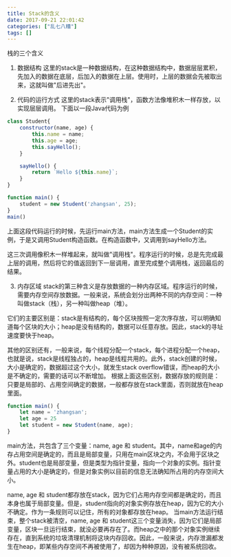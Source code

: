 ```yaml
---
title: Stack的含义
date: 2017-09-21 22:01:42
categories: ["乱七八糟"]
tags: []
---
```


栈的三个含义


1. 数据结构
这里的stack是一种数据结构，在这种数据结构中，数据层层累积，先加入的数据在底层，后加入的数据在上层。使用时，上层的数据会先被取出来，这就叫做"后进先出"。

<!-- more -->

2. 代码的运行方式
这里的stack表示"调用栈"，函数方法像堆积木一样存放，以实现层层调用。
下面以一段Java代码为例
``` javascript
class Student{
    constructor(name, age) {
        this.name = name;
        this.age = age;
        this.sayHello();
    }

    sayHello() {
        return `Hello ${this.name}`;
    }
}

function main() {
    student = new Student('zhangsan', 25);
}
main()
```

上面这段代码运行的时候，先运行main方法，main方法生成一个Student的实例，于是又调用Student构造函数。在构造函数中，又调用到sayHello方法。

这三次调用像积木一样堆起来，就叫做"调用栈"。程序运行的时候，总是先完成最上层的调用，然后将它的值返回到下一层调用，直至完成整个调用栈，返回最后的结果。

3. 内存区域
stack的第三种含义是存放数据的一种内存区域。程序运行的时候，需要内存空间存放数据。一般来说，系统会划分出两种不同的内存空间：一种叫做stack（栈），另一种叫做heap（堆）。

它们的主要区别是：stack是有结构的，每个区块按照一定次序存放，可以明确知道每个区块的大小；heap是没有结构的，数据可以任意存放。因此，stack的寻址速度要快于heap。

其他的区别还有，一般来说，每个线程分配一个stack，每个进程分配一个heap，也就是说，stack是线程独占的，heap是线程共用的。此外，stack创建的时候，大小是确定的，数据超过这个大小，就发生stack overflow错误，而heap的大小是不确定的，需要的话可以不断增加。
根据上面这些区别，数据存放的规则是：只要是局部的、占用空间确定的数据，一般都存放在stack里面，否则就放在heap里面。

``` javascript
function main() {
    let name = 'zhangsan';
    let age = 25
    let student = new Student(name, age);
}
```

main方法，共包含了三个变量：name, age 和 student。其中，name和age的内存占用空间是确定的，而且是局部变量，只用在main区块之内，不会用于区块之外。student也是局部变量，但是类型为指针变量，指向一个对象的实例。指针变量占用的大小是确定的，但是对象实例以目前的信息无法确知所占用的内存空间大小。

name, age 和 student都存放在stack，因为它们占用内存空间都是确定的，而且本身也属于局部变量。但是，student指向的对象实例存放在heap，因为它的大小不确定。作为一条规则可以记住，所有的对象都存放在heap。
当main方法运行结束，整个stack被清空，name, age 和 student这三个变量消失，因为它们是局部变量，区块一旦运行结束，就没必要再存在了。而heap之中的那个对象实例继续存在，直到系统的垃圾清理机制将这块内存回收。因此，一般来说，内存泄漏都发生在heap，即某些内存空间不再被使用了，却因为种种原因，没有被系统回收。
